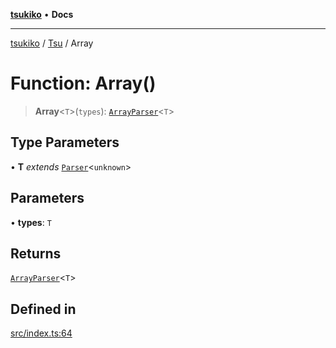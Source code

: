 [**tsukiko**](../../../README.md) • **Docs**

***

[tsukiko](../../../README.md) / [Tsu](../README.md) / Array

# Function: Array()

> **Array**\<`T`\>(`types`): [`ArrayParser`](../../../classes/ArrayParser.md)\<`T`\>

## Type Parameters

• **T** *extends* [`Parser`](../../../classes/Parser.md)\<`unknown`\>

## Parameters

• **types**: `T`

## Returns

[`ArrayParser`](../../../classes/ArrayParser.md)\<`T`\>

## Defined in

[src/index.ts:64](https://github.com/BIYUEHU/tsukiko/blob/eb4b04a16e9c40909bed9d6503bd49914851f300/src/index.ts#L64)
